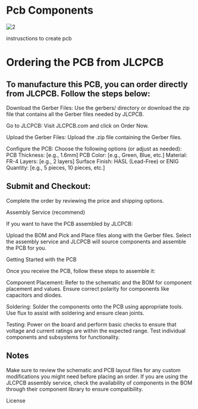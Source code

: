 # Pcb Components 
![2](https://github.com/user-attachments/assets/61545730-1275-4ae3-b083-7472590da558)


instrusctions to create pcb

# Ordering the PCB from JLCPCB


## To manufacture this PCB, you can order directly from JLCPCB. Follow the steps below:

  Download the Gerber Files:
        Use the gerbers/ directory or download the zip file that contains all the Gerber files needed by JLCPCB.

   Go to JLCPCB:
        Visit JLCPCB.com and click on Order Now.

  Upload the Gerber Files:
        Upload the .zip file containing the Gerber files.

  Configure the PCB:
        Choose the following options (or adjust as needed):
            PCB Thickness: [e.g., 1.6mm]
            PCB Color: [e.g., Green, Blue, etc.]
            Material: FR-4
            Layers: [e.g., 2 layers]
            Surface Finish: HASL (Lead-Free) or ENIG
            Quantity: [e.g., 5 pieces, 10 pieces, etc.]

 ## Submit and Checkout:
  
  Complete the order by reviewing the price and shipping options.

Assembly Service (recommend)

If you want to have the PCB assembled by JLCPCB:

  Upload the BOM and Pick and Place files along with the Gerber files.
    Select the assembly service and JLCPCB will source components and assemble the PCB for you.

Getting Started with the PCB

Once you receive the PCB, follow these steps to assemble it:

  Component Placement:
        Refer to the schematic and the BOM for component placement and values.
        Ensure correct polarity for components like capacitors and diodes.

  Soldering:
        Solder the components onto the PCB using appropriate tools.
        Use flux to assist with soldering and ensure clean joints.

  Testing:
        Power on the board and perform basic checks to ensure that voltage and current ratings are within the expected range.
        Test individual components and subsystems for functionality.

## Notes

  Make sure to review the schematic and PCB layout files for any custom modifications you might need before placing an order.
    If you are using the JLCPCB assembly service, check the availability of components in the BOM through their component library to ensure compatibility.

License
